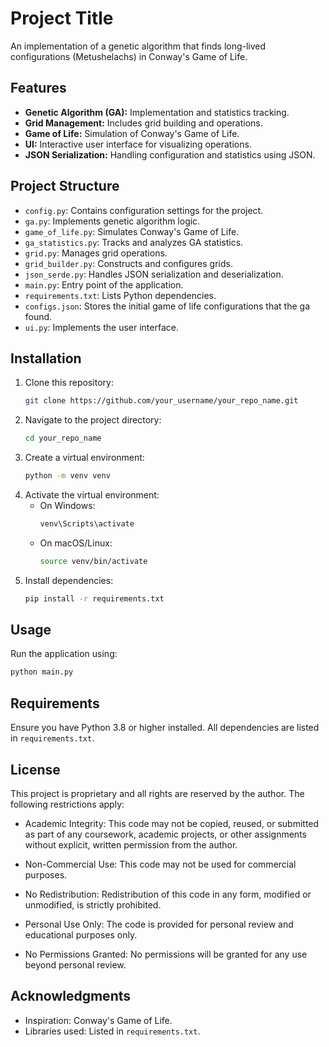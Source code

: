 
# Project Title

An implementation of a genetic algorithm that finds long-lived configurations (Metushelachs) in Conway's Game of Life.

## Features

- **Genetic Algorithm (GA):** Implementation and statistics tracking.
- **Grid Management:** Includes grid building and operations.
- **Game of Life:** Simulation of Conway's Game of Life.
- **UI:** Interactive user interface for visualizing operations.
- **JSON Serialization:** Handling configuration and statistics using JSON.

## Project Structure

- `config.py`: Contains configuration settings for the project.
- `ga.py`: Implements genetic algorithm logic.
- `game_of_life.py`: Simulates Conway's Game of Life.
- `ga_statistics.py`: Tracks and analyzes GA statistics.
- `grid.py`: Manages grid operations.
- `grid_builder.py`: Constructs and configures grids.
- `json_serde.py`: Handles JSON serialization and deserialization.
- `main.py`: Entry point of the application.
- `requirements.txt`: Lists Python dependencies.
- `configs.json`: Stores the initial game of life configurations that the ga found.
- `ui.py`: Implements the user interface.

## Installation

1. Clone this repository:
   ```bash
   git clone https://github.com/your_username/your_repo_name.git
   ```
2. Navigate to the project directory:
   ```bash
   cd your_repo_name
   ```
3. Create a virtual environment:
   ```bash
   python -m venv venv
   ```
4. Activate the virtual environment:
   - On Windows:
     ```bash
     venv\Scripts\activate
     ```
   - On macOS/Linux:
     ```bash
     source venv/bin/activate
     ```
5. Install dependencies:
   ```bash
   pip install -r requirements.txt
   ```

## Usage

Run the application using:
```bash
python main.py
```

## Requirements

Ensure you have Python 3.8 or higher installed. All dependencies are listed in `requirements.txt`.

## License

This project is proprietary and all rights are reserved by the author. The following restrictions apply:

- Academic Integrity: This code may not be copied, reused, or submitted as part of any coursework, academic projects, or other assignments without explicit, written permission from the author.

- Non-Commercial Use: This code may not be used for commercial purposes.

- No Redistribution: Redistribution of this code in any form, modified or unmodified, is strictly prohibited.

- Personal Use Only: The code is provided for personal review and educational purposes only.

- No Permissions Granted: No permissions will be granted for any use beyond personal review.

## Acknowledgments

- Inspiration: Conway's Game of Life.
- Libraries used: Listed in `requirements.txt`.

